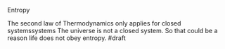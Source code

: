 Entropy

The second law of Thermodynamics only applies for closed systemssystems
The universe is not a closed system.
So that could be a reason life does not obey entropy.
#draft 